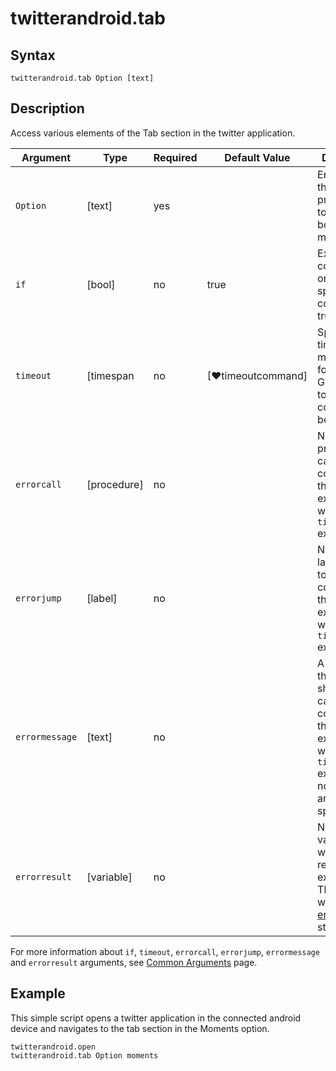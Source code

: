 ﻿# twitterandroid.tab

## Syntax

```G1ANT
twitterandroid.tab Option [text]
```

## Description

Access various elements of the Tab section in the twitter application.

| Argument         | Type       | Required | Default Value                                               | Description |
| ---------------- | ---------- | -------- | ----------------------------------------------------------- | ----------- |
| `Option`         | [text]     | yes      |                                                             | Enter one of the options: profile, lists, topics, bookmarks, moments |
| `if`             | [bool]     | no       | true                                                        | Executes the command only if a specified condition is true   |
| `timeout`        | [timespan  | no       | [♥timeoutcommand]                                           | Specifies time in milliseconds for G1ANT.Robot to wait for the command to be executed |
| `errorcall`      | [procedure]| no       |                                                             | Name of a procedure to call when the command throws an exception or when a given `timeout` expires |
| `errorjump`      | [label]    | no       |                                                             | Name of the label to jump to when the command throws an exception or when a given `timeout` expires |
| `errormessage`   | [text]     | no       |                                                             | A message that will be shown in case the command throws an exception or when a given `timeout` expires, and no `errorjump` argument is specified |
| `errorresult`    | [variable] | no       |                                                             | Name of a variable that will store the returned exception. The variable will be of [error](https://manual.g1ant.com/link/G1ANT.Language/G1ANT.Language/Structures/ErrorStructure.md) structure  |

For more information about `if`, `timeout`, `errorcall`, `errorjump`, `errormessage` and `errorresult` arguments, see [Common Arguments](https://manual.g1ant.com/link/G1ANT.Manual/appendices/common-arguments.md) page.

## Example

This simple script opens a twitter application in the connected android device and navigates to the tab section in the Moments option.

```G1ANT
twitterandroid.open
twitterandroid.tab Option moments

```
